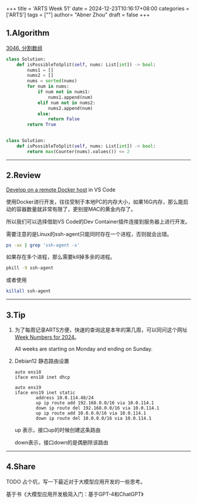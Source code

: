 +++
title = 'ARTS Week 51'
date = 2024-12-23T10:16:17+08:00
categories = ['ARTS']
tags = [""]
author=  "Abner Zhou"
draft = false
+++
## 1.Algorithm

[3046. 分割数组](https://leetcode.cn/problems/split-the-array/description/)


```python
class Solution:
    def isPossibleToSplit(self, nums: List[int]) -> bool:
        nums1 = []
        nums2 = []
        nums = sorted(nums)
        for num in nums:
            if num not in nums1:
                nums1.append(num)
            elif num not in nums2:
                nums2.append(num)
            else:
                return False
        return True
        
```

```python
class Solution:
    def isPossibleToSplit(self, nums: List[int]) -> bool:
        return max(Counter(nums).values()) <= 2
```

---

## 2.Review

[Develop on a remote Docker host](https://code.visualstudio.com/remote/advancedcontainers/develop-remote-host) in VS Code

使用Docker进行开发，往往受制于本地PC的内存大小，如果16G内存，那么能启动的容器数量就非常有限了，更别提MAC的黄金内存了。

所以我们可以选择借助VS Code的Dev Container插件连接到服务器上进行开发。

需要注意的是Linux的ssh-agent只能同时存在一个进程，否则就会出错。

```bash
ps -ax | grep 'ssh-agent -s'
```

如果存在多个进程，那么需要kill掉多余的进程。

```bash
pkill -9 ssh-agent
```

或者使用

```bash
killall ssh-agent
```

---

## 3.Tip

1. 为了每周记录ARTS方便，快速的查询这是本年的第几周，可以同问这个网址[Week Numbers for 2024](https://www.epochconverter.com/weeks/2024)。

    All weeks are starting on Monday and ending on Sunday.

2. Debian12 静态路由设置

    ```text
    auto ens18
    iface ens18 inet dhcp

    auto ens19
    iface ens19 inet static
            address 10.0.114.48/24
            up ip route add 192.168.0.0/16 via 10.0.114.1
            down ip route del 192.168.0.0/16 via 10.0.114.1
            up ip route add 10.0.0.0/16 via 10.0.114.1
            down ip route del 10.0.0.0/16 via 10.0.114.1
    ```

    up 表示，接口up的时候创建这条路由

    down表示，接口down的是偶删除该路由

---

## 4.Share

TODO 占个坑，写一下最近对于大模型应用开发的一些思考。

基于书《大模型应用开发极简入门：基于GPT-4和ChatGPT》